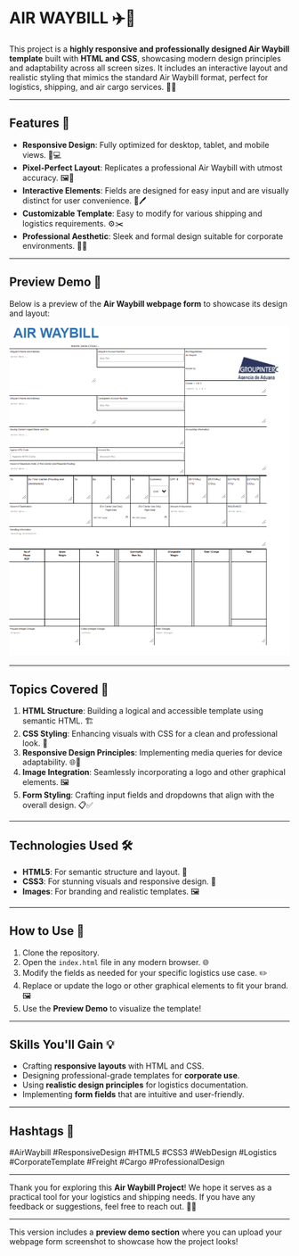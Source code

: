 # AIR WAYBILL ✈️📄  

This project is a **highly responsive and professionally designed Air Waybill template** built with **HTML and CSS**, showcasing modern design principles and adaptability across all screen sizes. It includes an interactive layout and realistic styling that mimics the standard Air Waybill format, perfect for logistics, shipping, and air cargo services. 🚀✨  

---

## Features 🌟  

- **Responsive Design**: Fully optimized for desktop, tablet, and mobile views. 📱💻  
- **Pixel-Perfect Layout**: Replicates a professional Air Waybill with utmost accuracy. 🖼️📏  
- **Interactive Elements**: Fields are designed for easy input and are visually distinct for user convenience. 📝🖊️  
- **Customizable Template**: Easy to modify for various shipping and logistics requirements. ⚙️✂️  
- **Professional Aesthetic**: Sleek and formal design suitable for corporate environments. 💼🏢  

---

## Preview Demo 📸  

Below is a preview of the **Air Waybill webpage form** to showcase its design and layout:  

![Air Waybill Preview](./img/preview.png)  

>

---

## Topics Covered 📝  

1. **HTML Structure**: Building a logical and accessible template using semantic HTML. 🏗️  
2. **CSS Styling**: Enhancing visuals with CSS for a clean and professional look. 🎨  
3. **Responsive Design Principles**: Implementing media queries for device adaptability. 🌐📐  
4. **Image Integration**: Seamlessly incorporating a logo and other graphical elements. 🖼️  
5. **Form Styling**: Crafting input fields and dropdowns that align with the overall design. 📋✅  

---

## Technologies Used 🛠️  

- **HTML5**: For semantic structure and layout. 🔧  
- **CSS3**: For stunning visuals and responsive design. 🎨  
- **Images**: For branding and realistic templates. 🖼️  

---

## How to Use 🚀  

1. Clone the repository.  
2. Open the `index.html` file in any modern browser. 🌐  
3. Modify the fields as needed for your specific logistics use case. ✏️  
4. Replace or update the logo or other graphical elements to fit your brand. 🖼️  
5. Use the **Preview Demo** to visualize the template!  

---

## Skills You'll Gain 💡  

- Crafting **responsive layouts** with HTML and CSS.  
- Designing professional-grade templates for **corporate use**.  
- Using **realistic design principles** for logistics documentation.  
- Implementing **form fields** that are intuitive and user-friendly.  

---

## Hashtags 🔖  

#AirWaybill #ResponsiveDesign #HTML5 #CSS3 #WebDesign #Logistics #CorporateTemplate #Freight #Cargo #ProfessionalDesign  

---

Thank you for exploring this **Air Waybill Project**! We hope it serves as a practical tool for your logistics and shipping needs. If you have any feedback or suggestions, feel free to reach out. 💬🌟  

--- 

This version includes a **preview demo section** where you can upload your webpage form screenshot to showcase how the project looks!